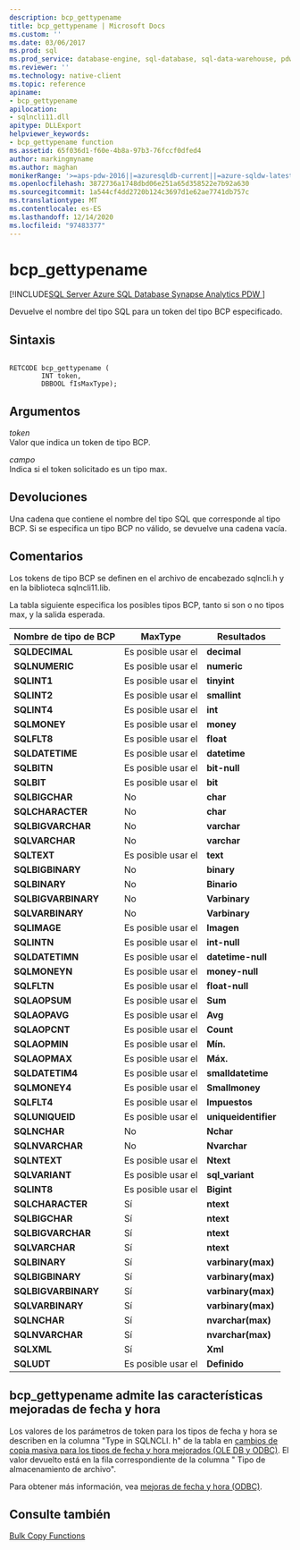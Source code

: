 ```yaml
---
description: bcp_gettypename
title: bcp_gettypename | Microsoft Docs
ms.custom: ''
ms.date: 03/06/2017
ms.prod: sql
ms.prod_service: database-engine, sql-database, sql-data-warehouse, pdw
ms.reviewer: ''
ms.technology: native-client
ms.topic: reference
apiname:
- bcp_gettypename
apilocation:
- sqlncli11.dll
apitype: DLLExport
helpviewer_keywords:
- bcp_gettypename function
ms.assetid: 65f036d1-f60e-4b8a-97b3-76fccf0dfed4
author: markingmyname
ms.author: maghan
monikerRange: '>=aps-pdw-2016||=azuresqldb-current||=azure-sqldw-latest||>=sql-server-2016||>=sql-server-linux-2017||=azuresqldb-mi-current'
ms.openlocfilehash: 3872736a1748dbd06e251a65d358522e7b92a630
ms.sourcegitcommit: 1a544cf4dd2720b124c3697d1e62ae7741db757c
ms.translationtype: MT
ms.contentlocale: es-ES
ms.lasthandoff: 12/14/2020
ms.locfileid: "97483377"
---
```

# <a name="bcp_gettypename"></a>bcp_gettypename
[!INCLUDE[SQL Server Azure SQL Database Synapse Analytics PDW ](../../includes/applies-to-version/sql-asdb-asdbmi-asa-pdw.md)]

  Devuelve el nombre del tipo SQL para un token del tipo BCP especificado.  
  
## <a name="syntax"></a>Sintaxis  
  
```  
  
RETCODE bcp_gettypename (  
        INT token,  
        DBBOOL fIsMaxType);  
```  
  
## <a name="arguments"></a>Argumentos  
 *token*  
 Valor que indica un token de tipo BCP.  
  
 *campo*  
 Indica si el token solicitado es un tipo max.  
  
## <a name="returns"></a>Devoluciones  
 Una cadena que contiene el nombre del tipo SQL que corresponde al tipo BCP. Si se especifica un tipo BCP no válido, se devuelve una cadena vacía.  
  
## <a name="remarks"></a>Comentarios  
 Los tokens de tipo BCP se definen en el archivo de encabezado sqlncli.h y en la biblioteca sqlncli11.lib.  
  
 La tabla siguiente especifica los posibles tipos BCP, tanto si son o no tipos max, y la salida esperada.  
  
|Nombre de tipo de BCP|MaxType|Resultados|  
|-------------------|-------------|------------|  
|**SQLDECIMAL**|Es posible usar el|**decimal**|  
|**SQLNUMERIC**|Es posible usar el|**numeric**|  
|**SQLINT1**|Es posible usar el|**tinyint**|  
|**SQLINT2**|Es posible usar el|**smallint**|  
|**SQLINT4**|Es posible usar el|**int**|  
|**SQLMONEY**|Es posible usar el|**money**|  
|**SQLFLT8**|Es posible usar el|**float**|  
|**SQLDATETIME**|Es posible usar el|**datetime**|  
|**SQLBITN**|Es posible usar el|**bit-null**|  
|**SQLBIT**|Es posible usar el|**bit**|  
|**SQLBIGCHAR**|No|**char**|  
|**SQLCHARACTER**|No|**char**|  
|**SQLBIGVARCHAR**|No|**varchar**|  
|**SQLVARCHAR**|No|**varchar**|  
|**SQLTEXT**|Es posible usar el|**text**|  
|**SQLBIGBINARY**|No|**binary**|  
|**SQLBINARY**|No|**Binario**|  
|**SQLBIGVARBINARY**|No|**Varbinary**|  
|**SQLVARBINARY**|No|**Varbinary**|  
|**SQLIMAGE**|Es posible usar el|**Imagen**|  
|**SQLINTN**|Es posible usar el|**int-null**|  
|**SQLDATETIMN**|Es posible usar el|**datetime-null**|  
|**SQLMONEYN**|Es posible usar el|**money-null**|  
|**SQLFLTN**|Es posible usar el|**float-null**|  
|**SQLAOPSUM**|Es posible usar el|**Sum**|  
|**SQLAOPAVG**|Es posible usar el|**Avg**|  
|**SQLAOPCNT**|Es posible usar el|**Count**|  
|**SQLAOPMIN**|Es posible usar el|**Mín.**|  
|**SQLAOPMAX**|Es posible usar el|**Máx.**|  
|**SQLDATETIM4**|Es posible usar el|**smalldatetime**|  
|**SQLMONEY4**|Es posible usar el|**Smallmoney**|  
|**SQLFLT4**|Es posible usar el|**Impuestos**|  
|**SQLUNIQUEID**|Es posible usar el|**uniqueidentifier**|  
|**SQLNCHAR**|No|**Nchar**|  
|**SQLNVARCHAR**|No|**Nvarchar**|  
|**SQLNTEXT**|Es posible usar el|**Ntext**|  
|**SQLVARIANT**|Es posible usar el|**sql_variant**|  
|**SQLINT8**|Es posible usar el|**Bigint**|  
|**SQLCHARACTER**|Sí|**ntext**|  
|**SQLBIGCHAR**|Sí|**ntext**|  
|**SQLBIGVARCHAR**|Sí|**ntext**|  
|**SQLVARCHAR**|Sí|**ntext**|  
|**SQLBINARY**|Sí|**varbinary(max)**|  
|**SQLBIGBINARY**|Sí|**varbinary(max)**|  
|**SQLBIGVARBINARY**|Sí|**varbinary(max)**|  
|**SQLVARBINARY**|Sí|**varbinary(max)**|  
|**SQLNCHAR**|Sí|**nvarchar(max)**|  
|**SQLNVARCHAR**|Sí|**nvarchar(max)**|  
|**SQLXML**|Sí|**Xml**|  
|**SQLUDT**|Es posible usar el|**Definido**|  
  
## <a name="bcp_gettypename-support-for-enhanced-date-and-time-features"></a>bcp_gettypename admite las características mejoradas de fecha y hora  
 Los valores de los parámetros de token para los tipos de fecha y hora se describen en la columna "Type in SQLNCLI. h" de la tabla en [cambios de copia masiva para los tipos de fecha y hora mejorados &#40;OLE DB y ODBC&#41;](../../relational-databases/native-client-odbc-date-time/bulk-copy-changes-for-enhanced-date-and-time-types-ole-db-and-odbc.md). El valor devuelto está en la fila correspondiente de la columna " Tipo de almacenamiento de archivo".  
  
 Para obtener más información, vea [mejoras de fecha y hora &#40;ODBC&#41;](../../relational-databases/native-client-odbc-date-time/date-and-time-improvements-odbc.md).  
  
## <a name="see-also"></a>Consulte también  
 [Bulk Copy Functions](../../relational-databases/native-client-odbc-extensions-bulk-copy-functions/sql-server-driver-extensions-bulk-copy-functions.md)  
  
  
